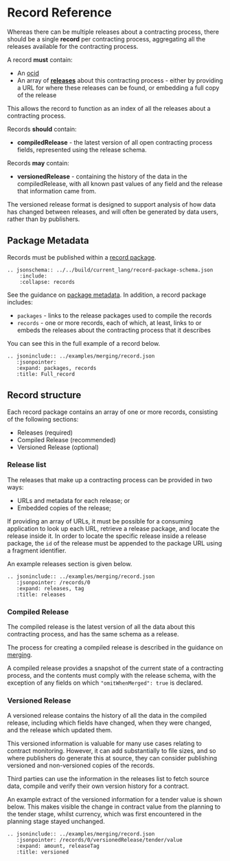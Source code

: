 # Record Reference

Whereas there can be multiple releases about a contracting process, there should be a single **record** per contracting process, aggregating all the releases available for the contracting process.

A record **must** contain:

* An [ocid](../identifiers/#ocid)
* An array of **[releases](#release)** about this contracting process - either by providing a URL for where these releases can be found, or embedding a full copy of the release

This allows the record to function as an index of all the releases about a contracting process.

Records **should** contain:

* **compiledRelease** - the latest version of all open contracting process fields, represented using the release schema.

Records **may** contain:

* **versionedRelease** - containing the history of the data in the compiledRelease, with all known past values of any field and the release that information came from. 

The versioned release format is designed to support analysis of how data has changed between releases, and will often be generated by data users, rather than by publishers.

## Package Metadata

Records must be published within a [record package](record_package).

```eval_rst
.. jsonschema:: ../../build/current_lang/record-package-schema.json
    :include:
    :collapse: records

```

See the guidance on [package metadata](../reference/#package-metadata). In addition, a record package includes:

* `packages` - links to the release packages used to compile the records
* `records` - one or more records, each of which, at least, links to or embeds the releases about the contracting process that it describes

You can see this in the full example of a record below.

```eval_rst
.. jsoninclude:: ../examples/merging/record.json
   :jsonpointer:
   :expand: packages, records
   :title: Full_record

```

## Record structure

Each record package contains an array of one or more records, consisting of the following sections:

* Releases (required)
* Compiled Release (recommended)
* Versioned Release (optional)

### Release list

The releases that make up a contracting process can be provided in two ways:

* URLs and metadata for each release; or
* Embedded copies of the release;

If providing an array of URLs, it must be possible for a consuming application to look up each URL, retrieve a release package, and locate the release inside it. In order to locate the specific release inside a release package, the `id` of the release must be appended to the package URL using a fragment identifier.

An example releases section is given below.

```eval_rst
.. jsoninclude:: ../examples/merging/record.json
   :jsonpointer: /records/0
   :expand: releases, tag
   :title: releases

```

### Compiled Release

The compiled release is the latest version of all the data about this contracting process, and has the same schema as a release.

The process for creating a compiled release is described in the guidance on [merging](merging).

A compiled release provides a snapshot of the current state of a contracting process, and the contents must comply with the release schema, with the exception of any fields on which `"omitWhenMerged": true` is declared.

### Versioned Release

A versioned release contains the history of all the data in the compiled release, including which fields have changed, when they were changed, and the release which updated them.

This versioned information is valuable for many use cases relating to contract monitoring. However, it can add substantially to file sizes, and so where publishers do generate this at source, they can consider publishing versioned and non-versioned copies of the records.

Third parties can use the information in the releases list to fetch source data, compile and verify their own version history for a contract.

An example extract of the versioned information for a tender value is shown below. This makes visible the change in contract value from the planning to the tender stage, whilst currency, which was first encountered in the planning stage stayed unchanged.

```eval_rst
.. jsoninclude:: ../examples/merging/record.json
   :jsonpointer: /records/0/versionedRelease/tender/value
   :expand: amount, releaseTag
   :title: versioned

```

